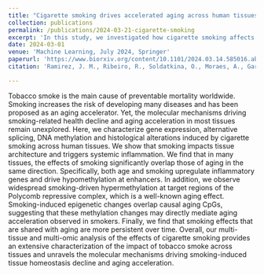 ```yaml
---
title: "Cigarette smoking drives accelerated aging across human tissues"
collection: publications
permalink: /publications/2024-03-21-cigarette-smoking
excerpt: 'In this study, we investigated how cigarette smoking affects aging at the molecular level across multiple human tissues. We analyzed gene expression, alternative splicing, DNA methylation, and histological changes, revealing that smoking alters tissue structure and triggers systemic inflammation. We found that smoking accelerates aging, with many smoking-related molecular changes—like upregulating inflammatory genes and causing DNA hypomethylation—mirroring those of aging. Notably, smoking also leads to hypermethylation in regions targeted by the Polycomb repressive complex, a known marker of aging. These smoking-induced changes persist over time, highlighting how smoking accelerates aging by disrupting tissue homeostasis across the body.'
date: 2024-03-01
venue: 'Machine Learning, July 2024, Springer'
paperurl: 'https://www.biorxiv.org/content/10.1101/2024.03.14.585016.abstract'
citation: 'Ramirez, J. M., Ribeiro, R., Soldatkina, O., Moraes, A., Garcia-Perez, R., Ferreira, P. G., & Mele, M. (2024). "Cigarette smoking drives accelerated aging across human tissues." bioRxiv, 2024-03.'

---
```


Tobacco smoke is the main cause of preventable mortality worldwide. Smoking increases the risk of developing many diseases and has been proposed as an aging accelerator. Yet, the molecular mechanisms driving smoking-related health decline and aging acceleration in most tissues remain unexplored. Here, we characterize gene expression, alternative splicing, DNA methylation and histological alterations induced by cigarette smoking across human tissues. We show that smoking impacts tissue architecture and triggers systemic inflammation. We find that in many tissues, the effects of smoking significantly overlap those of aging in the same direction. Specifically, both age and smoking upregulate inflammatory genes and drive hypomethylation at enhancers. In addition, we observe widespread smoking-driven hypermethylation at target regions of the Polycomb repressive complex, which is a well-known aging effect. Smoking-induced epigenetic changes overlap causal aging CpGs, suggesting that these methylation changes may directly mediate aging acceleration observed in smokers. Finally, we find that smoking effects that are shared with aging are more persistent over time. Overall, our multi-tissue and multi-omic analysis of the effects of cigarette smoking provides an extensive characterization of the impact of tobacco smoke across tissues and unravels the molecular mechanisms driving smoking-induced tissue homeostasis decline and aging acceleration.
